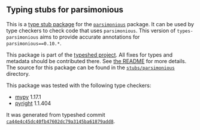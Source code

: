 ## Typing stubs for parsimonious

This is a [type stub package](https://typing.python.org/en/latest/tutorials/external_libraries.html)
for the [`parsimonious`](https://github.com/erikrose/parsimonious) package. It can be used by type checkers
to check code that uses `parsimonious`. This version of
`types-parsimonious` aims to provide accurate annotations for
`parsimonious==0.10.*`.

This package is part of the [typeshed project](https://github.com/python/typeshed).
All fixes for types and metadata should be contributed there.
See [the README](https://github.com/python/typeshed/blob/main/README.md)
for more details. The source for this package can be found in the
[`stubs/parsimonious`](https://github.com/python/typeshed/tree/main/stubs/parsimonious)
directory.

This package was tested with the following type checkers:
* [mypy](https://github.com/python/mypy/) 1.17.1
* [pyright](https://github.com/microsoft/pyright) 1.1.404

It was generated from typeshed commit
[`ca44e4c45dc40fb47602dc79a3145ba61879add8`](https://github.com/python/typeshed/commit/ca44e4c45dc40fb47602dc79a3145ba61879add8).